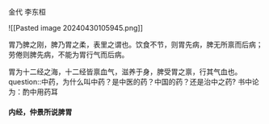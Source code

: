 金代 李东桓



![[Pasted image 20240430105945.png]]




胃乃脾之刚，脾乃胃之柔，表里之谓也。饮食不节，则胃先病，脾无所禀而后病；劳倦则脾先病，不能为胃行气而后病。

胃为十二经之海，十二经皆禀血气，滋养于身，脾受胃之禀，行其气血也。
question::中药，为什么叫中药？是中医的药？中国的药？还是治中之药? 书中论为：酌中用药耳





#### 内经，仲景所说脾胃
































